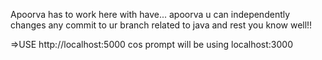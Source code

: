 Apoorva has to work here with have...
apoorva u can independently changes any commit to ur branch related to java and rest you know well!!


=>USE http://localhost:5000 cos prompt will be using localhost:3000